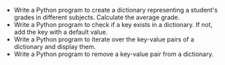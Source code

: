- Write a Python program to create a dictionary representing a student's grades in different subjects. Calculate the average grade.
- Write a Python program to check if a key exists in a dictionary. If not, add the key with a default value.
- Write a Python program to iterate over the key-value pairs of a dictionary and display them.
- Write a Python program to remove a key-value pair from a dictionary.

